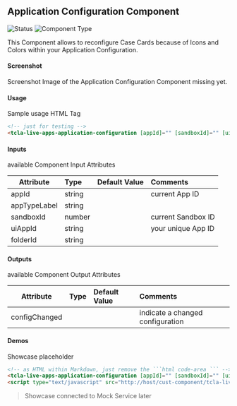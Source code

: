 ## Application Configuration Component

![Status][draft] ![Component Type][top] <!--Component Meta {"created_by":"JS", "reviewed_by":"JG", "last_modified_by":"JS", "comment":"init"} Component Meta -->

This Component allows to reconfigure Case Cards because of Icons and Colors within your Application Configuration.

#### Screenshot
Screenshot Image of the Application Configuration Component missing yet.

#### Usage
Sample usage HTML Tag

```html
<!-- just for testing -->
<tcla-live-apps-application-configuration [appId]="" [sandboxId]="" [uiAppId]=""></tcla-live-apps-application-configuration>
```

#### Inputs
available Component Input Attributes

| Attribute         | Type                          | Default Value | Comments                                        |
| ----------------- |:----------------------------- |:------------- |:----------------------------------------------- |
| appId             | string                        |               | current App ID                                  |
| appTypeLabel      | string                        |               |                                                 |
| sandboxId         | number                        |               | current Sandbox ID                              |
| uiAppId           | string                        |               | your unique App ID                              |
| folderId          | string                        |               |                                                 |

#### Outputs
available Component Output Attributes

| Attribute         | Type                          | Default Value | Comments                                        |
| ----------------- |:----------------------------- |:------------- |:----------------------------------------------- |
| configChanged     |                               |               | indicate a changed configuration                |

#### Demos
Showcase placeholder

```html
<!-- as HTML within Markdown, just remove the ```html code-area ``` -->
<tcla-live-apps-application-configuration [appId]="" [sandboxId]="" [uiAppId]=""></tcla-live-apps-application-configuration>
<script type="text/javascript" src="http://host/cust-component/tcla-live-apps-tcla-live-apps-application-configuration.js"></script>
```

> Showcase connected to Mock Service later

[auto]: https://img.shields.io/badge/Status-auto%20generated-lightgrey.svg?style=flat "auto generated"
[manually]: https://img.shields.io/badge/Status-manually%20created-yellow.svg?style=flat "manually created"
[draft]: https://img.shields.io/badge/Status-draft-red.svg?style=flat "draft"
[review]: https://img.shields.io/badge/Status-need%20review-yellowgreen.svg?style=flat "need review"
[review done]: https://img.shields.io/badge/Status-review%20done-green.svg?style=flat "review done"
[finalized]: https://img.shields.io/badge/Status-finalized-brightgreen.svg?style=flat "finalized"

[top]: https://img.shields.io/badge/Component%20Type-Top-blue.svg?style=flat "top Component"
[major]: https://img.shields.io/badge/Component%20Type-major%20Component-blue.svg?style=flat "major Component"
[minor]: https://img.shields.io/badge/Component%20Type-minor%20Component-blue.svg?style=flat "minor Component"
